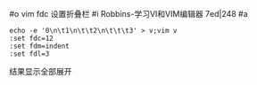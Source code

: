 #o
vim fdc 设置折叠栏
#i
Robbins-学习VI和VIM编辑器 7ed|248
#a
```
echo -e '0\n\t1\n\t\t2\n\t\t\t3' > v;vim v
:set fdc=12
:set fdm=indent
:set fdl=3
```
结果显示全部展开
